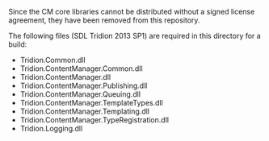 Since the CM core libraries cannot be distributed without a signed license agreement, they have been removed from this repository.

The following files (SDL Tridion 2013 SP1) are required in this directory for a build:

- Tridion.Common.dll
- Tridion.ContentManager.Common.dll
- Tridion.ContentManager.dll
- Tridion.ContentManager.Publishing.dll
- Tridion.ContentManager.Queuing.dll
- Tridion.ContentManager.TemplateTypes.dll
- Tridion.ContentManager.Templating.dll
- Tridion.ContentManager.TypeRegistration.dll
- Tridion.Logging.dll
